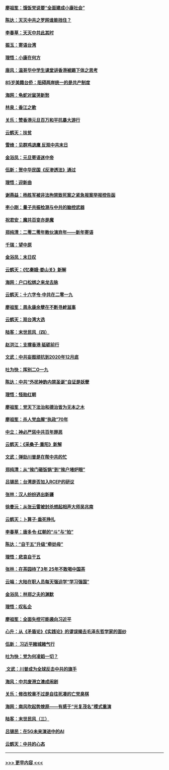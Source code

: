 #### [廖祖笙：饿饭党说要“全面建成小康社会”](../pages/nsc993/n11767482.md?t=01050211) 
#### [陈达：天灭中共之罗网谁能挡住？](../pages/nsc993/n11767465.md?t=01050211) 
#### [李春草：天灭中共此其时](../pages/nsc993/n11767452.md?t=01050211) 
#### [振玉：寄语台湾](../pages/nsc993/n11767432.md?t=01050211) 
#### [理悟：小康在何方](../pages/nsc993/n11767394.md?t=01050211) 
#### [唐风：温哥华中学生课堂讲香港被踢下体之思考](../pages/nsc993/n11766848.md?t=01050211) 
#### [85岁美籍台侨：阻碍两岸统一的是共产制度](../pages/nsc993/n11765043.md?t=01050211) 
#### [海网：龟蛇对鼠哭新愁](../pages/nsc993/n11764895.md?t=01050211) 
#### [林泉：香江之歌](../pages/nsc993/n11764415.md?t=01050211) 
#### [关乐：赞香港元旦百万和平抗暴大游行](../pages/nsc993/n11764382.md?t=01050211) 
#### [云鹤天：扶贫](../pages/nsc993/n11764245.md?t=01050211) 
#### [雪绮：见群鸡退鹰  反观中共末日](../pages/nsc993/n11762112.md?t=01050211) 
#### [金浴凤：元旦寄语迷中帝](../pages/nsc993/n11761788.md?t=01050211) 
#### [伍新：贺中华民国《反渗透法》通过](../pages/nsc993/n11761994.md?t=01050211) 
#### [理悟：迎新曲](../pages/nsc993/n11761152.md?t=01050211) 
#### [谢燕益：杨胜军被非法拘禁致死案之紧急报案举报控告函](../pages/nsc993/n11756134.md?t=01050211) 
#### [李小刚：量子共振检测与中共的脑控武器](../pages/nsc993/n11754518.md?t=01050211) 
#### [祝君安：魔共百变亦是魔](../pages/nsc993/n11754469.md?t=01050211) 
#### [郑纯清：二零二零年散伙演弃年——新年寄语](../pages/nsc993/n11754195.md?t=01050211) 
#### [千瑞：望中原](../pages/nsc993/n11754159.md?t=01050211) 
#### [金浴凤：末日叹](../pages/nsc993/n11752359.md?t=01050211) 
#### [云鹤天：《忆秦娥‧娄山关》新解](../pages/nsc993/n11752348.md?t=01050211) 
#### [海网：户口松绑之来龙去脉](../pages/nsc993/n11752328.md?t=01050211) 
#### [云鹤天：十六字令‧中共在二零一九](../pages/nsc993/n11752305.md?t=01050211) 
#### [廖祖笙：周永康余孽在不断寻衅滋事](../pages/nsc993/n11751013.md?t=01050211) 
#### [云鹤天：观台湾大选](../pages/nsc993/n11751007.md?t=01050211) 
#### [陆客：末世民风（四）](../pages/nsc993/n11749203.md?t=01050211) 
#### [赵洪江：支撑香港 砥砺前行](../pages/nsc993/n11748482.md?t=01050211) 
#### [文武：中共妄图顽抗到2020年12月底](../pages/nsc993/n11748446.md?t=01050211) 
#### [吐为快：挥别二O一九](../pages/nsc993/n11748411.md?t=01050211) 
#### [陈达：中共“外扰神韵内禁圣诞”自证是妖孽](../pages/nsc993/n11748226.md?t=01050211) 
#### [理悟：怪胎红朝](../pages/nsc993/n11748206.md?t=01050211) 
#### [廖祖笙：党天下法治和德治皆为无本之木](../pages/nsc993/n11748135.md?t=01050211) 
#### [廖祖笙：杀人党血腥“执政”70年](../pages/nsc993/n11745144.md?t=01050211) 
#### [中立：神必严惩中共百年罪恶](../pages/nsc993/n11744970.md?t=01050211) 
#### [云鹤天：《采桑子‧重阳》新解](../pages/nsc993/n11744948.md?t=01050211) 
#### [文武：弹劾川普是在帮中共的忙](../pages/nsc993/n11744758.md?t=01050211) 
#### [郑纯清：从“挨门砸饭锅”到“挨户堵炉眼”](../pages/nsc993/n11744745.md?t=01050211) 
#### [吕锡民：台湾是否加入RCEP的研议](../pages/nsc993/n11744701.md?t=01050211) 
#### [张林：汉人纷纷逃出新疆](../pages/nsc993/n11743530.md?t=01050211) 
#### [徐曼沅：从张云雷被封杀想起相声大师吴兆南](../pages/nsc993/n11741816.md?t=01050211) 
#### [云鹤天：卜算子‧垂死挣扎](../pages/nsc993/n11739956.md?t=01050211) 
#### [李春草：唐多令‧红朝的“斗”与“拍”](../pages/nsc993/n11739830.md?t=01050211) 
#### [陈达：“自干五”升级“牵妨母”](../pages/nsc993/n11739724.md?t=01050211) 
#### [理悟：悲哀自干五](../pages/nsc993/n11739547.md?t=01050211) 
#### [张林：在茶园待了3年 25年不敢喝中国茶](../pages/nsc993/n11739240.md?t=01050211) 
#### [云端：大陆在职人员每天强迫学“学习强国”](../pages/nsc993/n11738735.md?t=01050211) 
#### [金浴凤：林郑之夫的渊默](../pages/nsc993/n11737735.md?t=01050211) 
#### [理悟：叹私企](../pages/nsc993/n11737715.md?t=01050211) 
#### [廖祖笙：全面失控可能袭向习近平](../pages/nsc993/n11737704.md?t=01050211) 
#### [心升：从《矛盾论》《实践论》的谬误揭去毛泽东哲学家的面纱](../pages/nsc993/n11736962.md?t=01050211) 
#### [伍新： 习近平赌城赌气行](../pages/nsc993/n11736929.md?t=01050211) 
#### [吐为快：党为何凌蹈一切？](../pages/nsc993/n11736915.md?t=01050211) 
#### [ 文武：川普成为全球反击中共的旗手](../pages/nsc993/n11736882.md?t=01050211) 
#### [海风：中共废港立澳成闹剧](../pages/nsc993/n11735857.md?t=01050211) 
#### [关乐：修改校章不过是自往死凑的亡党臭棋](../pages/nsc993/n11735097.md?t=01050211) 
#### [海网：南风吹起势燎原——有感于“光复茂名”模式重演](../pages/nsc993/n11732308.md?t=01050211) 
#### [陆客：末世民风（三）](../pages/nsc993/n11732211.md?t=01050211) 
#### [吕锡民：在5G未来演进中的AI](../pages/nsc993/n11730010.md?t=01050211) 
#### [云鹤天：中共的心态](../pages/nsc993/n11729906.md?t=01050211) 

----
#### [ >>> 更早内容 <<< ](../indexes/nsc993-earlier.md)
